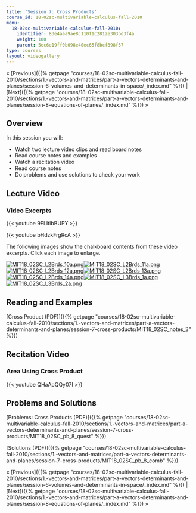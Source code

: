 ```yaml
---
title: 'Session 7: Cross Products'
course_id: 18-02sc-multivariable-calculus-fall-2010
menu:
  18-02sc-multivariable-calculus-fall-2010:
    identifier: 83e4aaa9ae8c110f1c2812e303bd3f4a
    weight: 100
    parent: 5ec6e19ff0b098e40ec65f8bcf898f57
type: courses
layout: videogallery
---
```

« [Previous]({{% getpage "courses/18-02sc-multivariable-calculus-fall-2010/sections/1.-vectors-and-matrices/part-a-vectors-determinants-and-planes/session-6-volumes-and-determinants-in-space/_index.md" %}}) | [Next]({{% getpage "courses/18-02sc-multivariable-calculus-fall-2010/sections/1.-vectors-and-matrices/part-a-vectors-determinants-and-planes/session-8-equations-of-planes/_index.md" %}}) »

Overview
--------

In this session you will:

*   Watch two lecture video clips and read board notes
*   Read course notes and examples
*   Watch a recitation video
*   Read course notes
*   Do problems and use solutions to check your work

Lecture Video
-------------

### Video Excerpts

{{< youtube 9FLItlbBUPY >}}

{{< youtube bHdzkFrgRcA >}}

The following images show the chalkboard contents from these video excerpts. Click each image to enlarge.

[![MIT18_02SC_L2Brds_10a.png](https://open-learning-course-data-ci.s3.amazonaws.com/18-02sc-multivariable-calculus-fall-2010/1a67aa454132aae68047e183e0ea627a_MIT18_02SC_L2Brds_10a.png)](https://open-learning-course-data-ci.s3.amazonaws.com/18-02sc-multivariable-calculus-fall-2010/243fa3145d9da2bcdf17e136cd1bad66_MIT18_02SC_L2Brds_10.png "Open in a new window.")[![MIT18_02SC_L2Brds_11a.png](https://open-learning-course-data-ci.s3.amazonaws.com/18-02sc-multivariable-calculus-fall-2010/a4bc120b155e651585b76413919dd557_MIT18_02SC_L2Brds_11a.png)](https://open-learning-course-data-ci.s3.amazonaws.com/18-02sc-multivariable-calculus-fall-2010/cce9be6f25d8ff92e27224885b6a6679_MIT18_02SC_L2Brds_11.png "Open in a new window.")[![MIT18_02SC_L2Brds_12a.png](https://open-learning-course-data-ci.s3.amazonaws.com/18-02sc-multivariable-calculus-fall-2010/bf2f55a1b8c77b4be870d33105d512da_MIT18_02SC_L2Brds_12a.png)](https://open-learning-course-data-ci.s3.amazonaws.com/18-02sc-multivariable-calculus-fall-2010/c6f4973d19d9675cd570c0a8925c422e_MIT18_02SC_L2Brds_12.png "Open in a new window.")[![MIT18_02SC_L2Brds_13a.png](https://open-learning-course-data-ci.s3.amazonaws.com/18-02sc-multivariable-calculus-fall-2010/ae3c3e56504688e83ce11a8ddab78ed8_MIT18_02SC_L2Brds_13a.png)](https://open-learning-course-data-ci.s3.amazonaws.com/18-02sc-multivariable-calculus-fall-2010/6f8bdaee9f566ca64a8caa23131bd939_MIT18_02SC_L2Brds_13.png "Open in a new window.")  
[![MIT18_02SC_L2Brds_14a.png](https://open-learning-course-data-ci.s3.amazonaws.com/18-02sc-multivariable-calculus-fall-2010/899028058fb81bc0dbda08756261db19_MIT18_02SC_L2Brds_14a.png)](https://open-learning-course-data-ci.s3.amazonaws.com/18-02sc-multivariable-calculus-fall-2010/ef223b2f86c113767b9e07dfd0a3a2f0_MIT18_02SC_L2Brds_14.png "Open in a new window.")[![MIT18_02SC_L3Brds_1a.png](https://open-learning-course-data-ci.s3.amazonaws.com/18-02sc-multivariable-calculus-fall-2010/94334de0f5a0e9aa98debfc59e75ef6a_MIT18_02SC_L3Brds_1a.png)](https://open-learning-course-data-ci.s3.amazonaws.com/18-02sc-multivariable-calculus-fall-2010/d35e6fac47b681d1e21d8795abb879a9_MIT18_02SC_L3Brds_1.png "Open in a new window.")[![MIT18_02SC_L3Brds_2a.png](https://open-learning-course-data-ci.s3.amazonaws.com/18-02sc-multivariable-calculus-fall-2010/ab2d93561501b544dd8e720a3f3453e8_MIT18_02SC_L3Brds_2a.png)](https://open-learning-course-data-ci.s3.amazonaws.com/18-02sc-multivariable-calculus-fall-2010/73eff701913867f368d41bbeae10c992_MIT18_02SC_L3Brds_2.png "Open in a new window.")

Reading and Examples
--------------------

[Cross Product (PDF)]({{% getpage "courses/18-02sc-multivariable-calculus-fall-2010/sections/1.-vectors-and-matrices/part-a-vectors-determinants-and-planes/session-7-cross-products/MIT18_02SC_notes_3" %}})

Recitation Video
----------------

### Area Using Cross Product

{{< youtube QHaAoQQy07I >}}

Problems and Solutions
----------------------

[Problems: Cross Products (PDF)]({{% getpage "courses/18-02sc-multivariable-calculus-fall-2010/sections/1.-vectors-and-matrices/part-a-vectors-determinants-and-planes/session-7-cross-products/MIT18_02SC_pb_8_quest" %}})

[Solutions (PDF)]({{% getpage "courses/18-02sc-multivariable-calculus-fall-2010/sections/1.-vectors-and-matrices/part-a-vectors-determinants-and-planes/session-7-cross-products/MIT18_02SC_pb_8_comb" %}})

« [Previous]({{% getpage "courses/18-02sc-multivariable-calculus-fall-2010/sections/1.-vectors-and-matrices/part-a-vectors-determinants-and-planes/session-6-volumes-and-determinants-in-space/_index.md" %}}) | [Next]({{% getpage "courses/18-02sc-multivariable-calculus-fall-2010/sections/1.-vectors-and-matrices/part-a-vectors-determinants-and-planes/session-8-equations-of-planes/_index.md" %}}) »